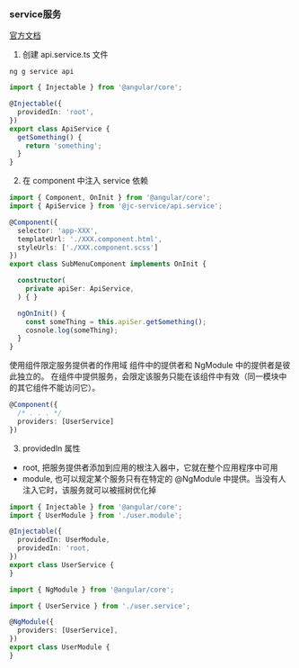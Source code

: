 ### service服务 

[官方文档](https://angular.cn/guide/providers)
1. 创建 api.service.ts 文件
```shell
ng g service api
```
```typescript
import { Injectable } from '@angular/core';

@Injectable({
  providedIn: 'root',
})
export class ApiService {
  getSomething() {
    return 'something';
  }
}
```

2. 在 component 中注入 service 依赖
```typescript
import { Component, OnInit } from '@angular/core';
import { ApiService } from '@jc-service/api.service';

@Component({
  selector: 'app-XXX',
  templateUrl: './XXX.component.html',
  styleUrls: ['./XXX.component.scss']
})
export class SubMenuComponent implements OnInit {

  constructor(
    private apiSer: ApiService,
  ) { }

  ngOnInit() {
    const someThing = this.apiSer.getSomething();
    cosnole.log(someThing);
  }
}
```
使用组件限定服务提供者的作用域
组件中的提供者和 NgModule 中的提供者是彼此独立的。
在组件中提供服务，会限定该服务只能在该组件中有效（同一模块中的其它组件不能访问它）。
```typescript
@Component({
  /* . . . */
  providers: [UserService]
})
```

3. providedIn 属性
  - root, 把服务提供者添加到应用的根注入器中，它就在整个应用程序中可用
  - module, 也可以规定某个服务只有在特定的 @NgModule 中提供。当没有人注入它时，该服务就可以被摇树优化掉
```typescript
import { Injectable } from '@angular/core';
import { UserModule } from './user.module';

@Injectable({
  providedIn: UserModule,
  providedIn: 'root,
})
export class UserService {
}
```
```typescript
import { NgModule } from '@angular/core';

import { UserService } from './user.service';

@NgModule({
  providers: [UserService],
})
export class UserModule {
}
```
